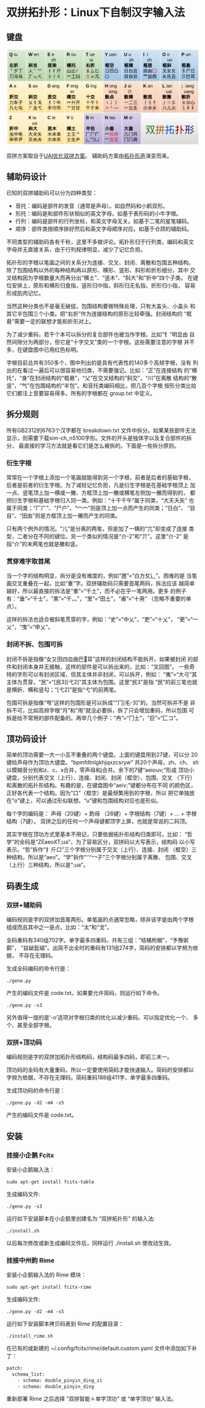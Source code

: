 # 双拼拓扑形：Linux下自制汉字输入法

## 键盘

![双拼拓扑形](https://github.com/macroxue/sp-topo/blob/master/sp-topo.png)

双拼方案取自于[UAI优化双拼方案](https://github.com/macroxue/shuangpin)。
辅助码方案由[拓扑形声](https://github.com/macroxue/zigen)演变而来。

## 辅助码设计

已知的双拼辅助码可以分为四种类型：
 * 音托：编码是部件的发音（通常是声母）。如自然码和小鹤双形。
 * 形托：编码是和部件形状相似的英文字母。如基于表形码的小牛字根。
 * 行列：编码是部件的行列坐标，和英文字母无关。如基于二笔的星笔辅码。
 * 顺序：部件类按顺序排好然后和英文字母顺序对应。如基于仓颉的辅助码。

不同类型的辅助码各有千秋，这里不多做评论。拓扑形归于行列类，编码和英文
字母并无直接关系，由于行列规律明显，减少了记忆负担。

拓扑形的字根以笔画之间的关系分为连接、交叉、封闭、离散和包围五种结构。
除了包围结构以外的每种结构再以原形、横形、竖形、斜形和折形细分，其中
交叉结构因为字根数量大而再分出“横土”、“竖木”、“斜大”和“折中”四个子类。
在键位安排上，原形和横形归食指，竖形归中指，斜形归无名指，折形归小指，
容易形成肌肉记忆。

当然这种分类也不是毫无破绽。包围结构要做特殊处理，只有大盖头、小盖头
和其它半包围三个小类。把“右折”作为连接结构的原形比较牵强。封闭结构的
“框悬”需要一定的联想才能和折形对上。

为了减少重码，若干个本可以拆分的复合部件也被当作字根。比如“钅”明显由
自然间隙分为两部分，但它是“十字交叉”类的一个字根。这些需要注意的字根
并不多，在键盘图中已用红色标明。

字根目前总共有350多个，图中列出的是具有代表性的140多个高频字根，没有
列出的在看过一遍后可以很容易地归类，不需要强记。比如：“正”在连接结构
的“横托”，“身”在封闭结构的“框悬”，“父”在交叉结构的“斜交”，“川”在离散
结构的“散竖”，“气”在包围结构的“半包”。和音托类编码相比，把几百个字根
按形分类比给它们都注上音要容易得多。所有的字根都在 group.txt 中定义。

## 拆分规则

所有GB2312的6763个汉字都在 breakdown.txt 文件中拆分。如果某些部件无法
显示，则需要下载sim-ch_n5100字形。文件的开头是独体字以及复合部件的拆分，
最直接的学习方法就是看它们是怎么被拆的。下面是一些拆分原则。

### 衍生字根

常常在一个字根上添加一个笔画就能得到另一个字根，前者是后者的基础字根，
后者是前者的衍生字根。为了减轻记忆负担，凡是衍生字根是在基础字根顶上
加一点、竖笔顶上加一横或一撇、方框顶上加一撇或横笔左侧加一撇而得到的，
都把衍生字根和基础字根归入同一类。例如：“十干千午”属于同类，“大天夭矢”
也属于同类；“厂广”、“尸户”、“冖宀”则是顶上加一点而产生的同类；“日白”、
“目自”、“田甶”则是方框顶上加一撇而产生的同类。

只有两个例外的情况。“儿”是分离的两笔，但是加了一横的“兀”却变成了连接
类型，二者分在不同的键位。另一个类似的情况是“介-2”和“丌”。这里“介-2”
是指“介”的末两笔也就是撇和竖。

### 贯穿难字取首尾

当一个字的结构明显，拆分是没有难度的，例如“邀”=“白方攵辶”。困难的是
当笔画交叉重叠在一起，比如“重”字。双拼辅助码只需要首尾两码，拆法应该
越简单越好，所以最直接的拆法是“重”=“千土”，而不必在乎一笔两用。更多
的例子有：“垂”=“千士”，“熏”=“千灬”，“里”=“田土”，“甫”=“十用”
（忽略不重要的单点）。

这样的拆法也适合被斜笔贯穿的字，例如：“史”=“中乂”，“吏”=“十乂”，
“更”=“一乂”，“曳”=“申乂”。

### 封闭不拆、包围可拆

封闭不拆是指像“女又田四皿曲巴𠃜耳”这样的封闭结构不能拆开。如果被封闭
的部件和封闭本身并无接触，这样的部件是可以拆出来的，比如：“叉回图”。
一些奇特的字形可以有封闭区域，但其主体并非封闭，可以拆开，例如：
“夷”=“大弓”其主体为贯穿，“民”=“[民3][弋2]”其主体为包围。这里“民3”是指
“民”的前三笔也就是横折、横和竖勾；“[弋2]”是指“弋”的前两笔。

包围可拆是指像“甩”这样的包围形是可以拆成““冂[毛-3]”的。当然可拆并不是
非拆不可，比如高频字根“月”和“用”就没必要拆，拆了只会增加重码，所以包围
可拆是给不常用的部件配备的。再举几个例子：“冉”=“冂土”，“巨”=“匚コ”。

## 顶功码设计

简单的顶功需要一大一小互不重叠的两个键盘。上面的键盘用到27键，可以分
20键给声母作为顶功大键盘。“bpmfdtnlgkhjqxzcsryw” 共20个声母，zh、ch、
sh以模糊音分别和z、c、s合并，零声母和j合并。余下的7键“aeiouv;”形成
顶功小键盘，分别代表交叉（上行）、连接、封闭、封闭（框空）、包围、交叉
（下行）和离散的拓扑形结构。有趣的是，在键盘图中“aeiv;”键都分布在不同
的颜色区，正好各代表一个结构。因为“口”（框空）是最频繁用到的字根，所以
把它单独放在“o”键上，可以通过形似联想。“u”键和包围结构对应也是形似。

每个字的编码是：
声母（20键）+ 韵母 （26键）+ 字根结构（7键）+ … + 字根结构（7键）。
双拼之后的任何一个声母键都顶字上屏，也就是常说的二码顶。

其实字根在顶功方式里基本不用记，只要依据拓扑形结构归类即可。比如：
“哲学”的全码是“ZEaeoXT;ua”，为了容易区分，双拼码以大写表示，结构码
以小写表示。“哲”拆作“扌斤口”三个字根分别属于交叉（上行）、连接、封闭
（框空）三种结构，所以是“aeo”。“学”拆作“⺍冖子”三个字根分别属于离散、
包围、交叉（上行）三种结构，所以是“;ua”。

## 码表生成

### 双拼+辅助码

编码规则是字的双拼加首尾两形。单笔画的点通常忽略，除非该字是由两个字根
组成而且其中之一是点，比如：“太”和“戈”。

全码重码有340组702字。单字最多四重码，共有三组：“桔橘枸椐”，“予豫粥鹬”，
“兹龇髭嵫”。出简不出全时的重码有131组274字，简码的安排都以字频为依据，
不存在无理码。

生成全码编码的命令行是：

    ./gene.py

产生的编码文件是 code.txt。如果要允许简码，则运行如下命令。

    ./gene.py -s3

另外值得一提的是‘-o’选项对字根归类的优化以减少重码。可以指定优化一个、
多个、甚至全部字根。

### 双拼+顶功码

编码规则是字的双拼加拓扑形结构码，结构码最多四码，即前三末一。

顶功码的全码有大量重码，所以一定要使用简码才能快速输入。简码的安排都以
字频为依据，不存在无理码。简码重码188组411字，单字最多四重码。

生成顶功码的命令行是：

    ./gene.py -d2 -m4 -s5

产生的编码文件是 code.txt。

## 安装

### 挂接小企鹅 Fcitx

安装小企鹅输入法：

    sudo apt-get install fcitx-table

生成编码文件:

    ./gene.py -s3

运行如下安装脚本在小企鹅里创建名为 “双拼拓扑形” 的输入法:

    ./install.sh

以后每次修改或新生成编码文件后，同样运行 ./install.sh 使改动生效。

### 挂接中州韵 Rime

安装小企鹅输入法的 Rime 模块：

    sudo apt-get install fcitx-rime

生成编码文件:

    ./gene.py -d2 -m4 -s5

运行如下安装脚本拷贝码表到 Rime 的配置目录：

    ./install_rime.sh

在已有的或新建的 ~/.config/fcitx/rime/default.custom.yaml 文件中添加如下补丁：

    patch:
      schema_list:
        - schema: double_pinyin_ding_zi
        - schema: double_pinyin_ding

重新部署 Rime 之后选择 “双拼智能＋单字顶功” 或 “单字顶功” 输入法。

